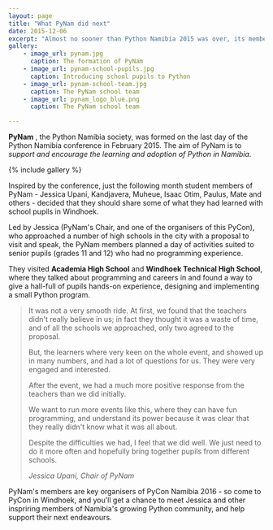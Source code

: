 ```yaml
---
layout: page
title: "What PyNam did next"
date: 2015-12-06
excerpt: "Almost no sooner than Python Namibia 2015 was over, its members were sharing Python with a wider audience."
gallery:
    - image_url: pynam.jpg
      caption: The formation of PyNam
    - image_url: pynam-school-pupils.jpg
      caption: Introducing school pupils to Python
    - image_url: pynam-school-team.jpg
      caption: The PyNam school team
    - image_url: pynam_logo_blue.png
      caption: The PyNam school team

---
```

**PyNam** , the Python Namibia society, was formed on the last day of the Python Namibia conference
in February 2015. The aim of PyNam is to *support and encourage the learning and adoption of Python
in Namibia*.

{% include gallery %}

Inspired by the conference, just the following month student members of PyNam - Jessica Upani,  Kandjavera, Muheue, Isaac Otim, Paulus, Mate and others - decided that they should share some of what they had learned with school pupils in Windhoek.

Led by Jessica (PyNam's Chair, and one of the organisers of this PyCon), who approached a number of high schools in the city with a proposal to visit and speak, the PyNam members planned a day of activities suited to senior pupils (grades 11 and 12) who had no programming experience.

They visited **Academia High School** and **Windhoek Technical High School**, where they talked about programming and careers in and found a way to give a hall-full of pupils hands-on experience, designing and implementing a small Python program.

<blockquote>
  <p>It was not a very smooth ride. At first, we found that the teachers didn't really believe in us; in fact they thought it was a waste of time, and of all the schools we approached, only two agreed to the proposal.</p>
  <p>But, the learners where very keen on the whole event, and showed up in many numbers, and had a lot of questions for us. They were very engaged and interested.</p>
  <p>After the event, we had a much more positive response from the teachers than we did initially.</p>
  <p>We want to run more events like this, where they can have fun programming, and understand its power because it was clear that they really didn't know what it was all about.</p>
  <p>Despite the difficulties we had, I feel that we did well. We just need to do it more often and hopefully bring together pupils from different schools.</p>
  <cite>Jessica Upani, Chair of PyNam</cite>
</blockquote>

PyNam's members are key organisers of PyCon Namibia 2016 - so come to PyCon in Windhoek, and you'll get a chance to meet Jessica and other inspriring members of Namibia's growing Python community, and help support their next endeavours.